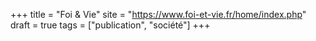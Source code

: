 +++
title = "Foi & Vie"
site = "https://www.foi-et-vie.fr/home/index.php"
draft = true
tags = ["publication", "société"]
+++